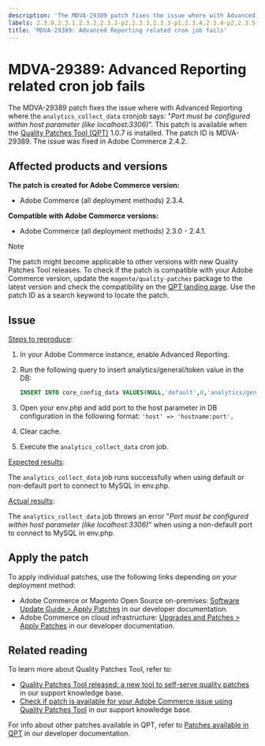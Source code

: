 ```yaml
---
description: 'The MDVA-29389 patch fixes the issue where with Advanced Reporting where the `analytics_collect_data` cronjob says: "*Port must be configured within host parameter (like localhost:3306)*". This patch is available when the [Quality Patches Tool (QPT)](https://support.magento.com/hc/en-us/articles/360047139492) 1.0.7 is installed. The patch ID is MDVA-29389. The issue was fixed in Adobe Commerce 2.4.2.'
labels: 2.3.0,2.3.1,2.3.2,2.3.2-p2,2.3.3,2.3.3-p1,2.3.4,2.3.4-p2,2.3.5-p1,2.3.5-p2,2.3.6,2.4.0,2.4.0-p1,2.4.1,Advanced Reporting,QPT 1.0.7,QPT patches,Magento Commerce,Magento Commerce Cloud,MySQL,cron,database,error,support tools,Adobe Commerce,cloud infrastructure,on-premises
title: 'MDVA-29389: Advanced Reporting related cron job fails'
---
```


# MDVA-29389: Advanced Reporting related cron job fails

The MDVA-29389 patch fixes the issue where with Advanced Reporting where the `analytics_collect_data` cronjob says: "*Port must be configured within host parameter (like localhost:3306)*". This patch is available when the [Quality Patches Tool (QPT)](https://support.magento.com/hc/en-us/articles/360047139492) 1.0.7 is installed. The patch ID is MDVA-29389. The issue was fixed in Adobe Commerce 2.4.2.

## Affected products and versions

**The patch is created for Adobe Commerce version:**

* Adobe Commerce (all deployment methods) 2.3.4.

**Compatible with Adobe Commerce versions:**

* Adobe Commerce (all deployment methods) 2.3.0 - 2.4.1.

>[!NOTE]
>
>The patch might become applicable to other versions with new Quality Patches Tool releases. To check if the patch is compatible with your Adobe Commerce version, update the `magento/quality-patches` package to the latest version and check the compatibility on the [QPT landing page](https://devdocs.magento.com/quality-patches/tool.html#patch-grid). Use the patch ID as a search keyword to locate the patch.

## Issue

<u>Steps to reproduce</u>:

1. In your Adobe Commerce instance, enable Advanced Reporting.
1. Run the following query to insert analytics/general/token value in the DB:    

    ```sql    
    INSERT INTO core_config_data VALUES(NULL,'default',0,'analytics/general/token','ABCDE',now());    
    ```    

1. Open your env.php and add port to the host parameter in DB configuration in the following format: `'host' => 'hostname:port',`
1. Clear cache.
1. Execute the `analytics_collect_data` cron job.

<u>Expected results</u>:

The `analytics_collect_data` job runs successfully when using default or non-default port to connect to MySQL in env.php.

<u>Actual results</u>:

The `analytics_collect_data` job throws an error "*Port must be configured within host parameter (like localhost:3306)*" when using a non-default port to connect to MySQL in env.php.

## Apply the patch

To apply individual patches, use the following links depending on your deployment method:

* Adobe Commerce or Magento Open Source on-premises: [Software Update Guide > Apply Patches](https://devdocs.magento.com/guides/v2.4/comp-mgr/patching/mqp.html) in our developer documentation.
* Adobe Commerce on cloud infrastructure: [Upgrades and Patches > Apply Patches](https://devdocs.magento.com/cloud/project/project-patch.html) in our developer documentation.

## Related reading

To learn more about Quality Patches Tool, refer to:

* [Quality Patches Tool released: a new tool to self-serve quality patches](https://support.magento.com/hc/en-us/articles/360047139492) in our support knowledge base.
* [Check if patch is available for your Adobe Commerce issue using Quality Patches Tool](https://support.magento.com/hc/en-us/articles/360047125252) in our support knowledge base.

For info about other patches available in QPT, refer to [Patches available in QPT](https://devdocs.magento.com/quality-patches/tool.html#patch-grid) in our developer documentation.